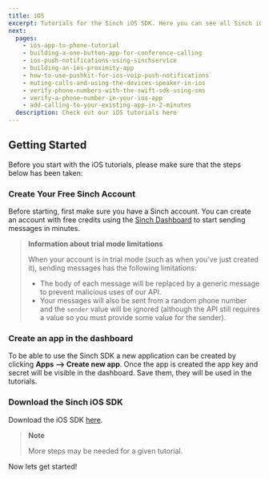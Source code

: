 ```yaml
---
title: iOS
excerpt: Tutorials for the Sinch iOS SDK. Here you can see all Sinch iOS tutorials.
next:
  pages:
    - ios-app-to-phone-tutorial
    - building-a-one-button-app-for-conference-calling
    - ios-push-notifications-using-sinchservice
    - building-an-ios-proximity-app
    - how-to-use-pushkit-for-ios-voip-push-notifications
    - muting-calls-and-using-the-devices-speaker-in-ios
    - verify-phone-numbers-with-the-swift-sdk-using-sms
    - verify-a-phone-number-in-your-ios-app
    - add-calling-to-your-existing-app-in-2-minutes
  description: Check out our iOS tutorials here
---
```

## Getting Started

Before you start with the iOS tutorials, please make sure that the steps below has been taken:

### Create Your Free Sinch Account

Before starting, first make sure you have a Sinch account. You can create an account with free credits using the [Sinch Dashboard](https://portal.sinch.com/#/signup) to start sending messages in minutes.

> **Information about trial mode limitations**
>
> When your account is in trial mode (such as when you've just created it), sending messages has the following limitations:
>
>  - The body of each message will be replaced by a generic message to prevent malicious uses of our API.
>  - Your messages will also be sent from a random phone number and the `sender` value will be ignored (although the API still requires a value so you must provide some value for the sender).

### Create an app in the dashboard

To be able to use the Sinch SDK a new application can be created by clicking **Apps --> Create new app**. Once the app is created the app key and secret will be visible in the dashboard. Save them, they will be used in the tutorials.

### Download the Sinch iOS SDK

Download the iOS SDK [here](https://sinch.readme.io/page/downloads).

> **Note**
>
> More steps may be needed for a given tutorial.

Now lets get started!


